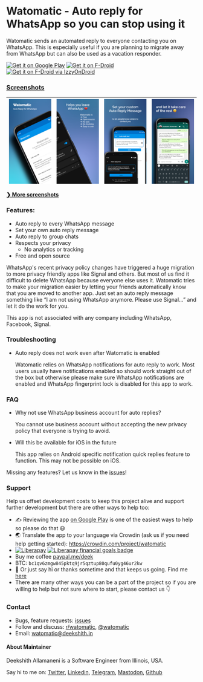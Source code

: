 # Watomatic - Auto reply for WhatsApp so you can stop using it

Watomatic sends an automated reply to everyone contacting you on WhatsApp. This is especially useful if you are planning to migrate away from WhatsApp but can also be used as a vacation responder.

<a href='https://play.google.com/store/apps/details?id=com.parishod.watomatic&pcampaignid=pcampaignidMKT-Other-global-all-co-prtnr-py-PartBadge-Mar2515-1'><img alt='Get it on Google Play' src='https://play.google.com/intl/en_us/badges/static/images/badges/en_badge_web_generic.png' height="60" /></a>
[<img src="https://f-droid.org/badge/get-it-on.png" alt="Get it on F-Droid" height="60">](https://f-droid.org/en/packages/com.parishod.watomatic/)
<a href='https://apt.izzysoft.de/fdroid/index/apk/com.parishod.watomatic'><img alt='Get it on F-Droid via IzzyOnDroid' src='https://gitlab.com/IzzyOnDroid/repo/-/raw/master/assets/IzzyOnDroid.png' height="60" /></a>

### [Screenshots](./media/screenshots/)

| [<img src="/media/screenshots/1.png" alt="Scr 1">][scr-page-link]  |  [<img src="/media/screenshots/2.png" alt="scr 2">][scr-page-link]  |  [<img src="/media/screenshots/3.png" alt="Scr 3">][scr-page-link]  |  [<img src="/media/screenshots/4.png" alt="Scr 4">][scr-page-link]  |
| ------------------------------------------- | ------------------------------------------ | ------- | ------ |

[**❯ More screenshots**](./media/screenshots/)

### Features:
- Auto reply to every WhatsApp message
- Set your own auto reply message
- Auto reply to group chats
- Respects your privacy
  - No analytics or tracking
- Free and open source

WhatsApp's recent privacy policy changes have triggered a huge migration to more privacy friendly apps like Signal and others. But most of us find it difficult to delete WhatsApp because everyone else uses it. Watomatic tries to make your migration easier by letting your friends automatically know that you are moved to another app. Just set an auto reply message something like “I am not using WhatsApp anymore. Please use Signal…” and let it do the work for you.

This app is not associated with any company including WhatsApp, Facebook, Signal.

### Troubleshooting

- Auto reply does not work even after Watomatic is enabled
  
  Watomatic relies on WhatsApp notifications for auto reply to work. Most users usually have notifications enabled so should work straight out of the box but otherwise please make sure WhatsApp notifications are enabled and WhatsApp fingerprint lock is disabled for this app to work.

### FAQ

- Why not use WhatsApp business account for auto replies?
  
  You cannot use business account without accepting the new privacy policy that everyone is trying to avoid.

- Will this be available for iOS in the future
  
  This app relies on Android specific notification quick replies feature to function. This may not be possible on iOS.

Missing any features? Let us know in the [issues](https://github.com/adeekshith/watomatic/issues)!

### Support

Help us offset development costs to keep this project alive and support further development but there are other ways to help too:

- ✍️ Reviewing the app [on Google Play](https://play.google.com/store/apps/details?id=com.parishod.watomatic)
  is one of the easiest ways to help so please do that 😃
- 🌏 Translate the app to your language via Crowdin (ask us if you need help getting started): https://crowdin.com/project/watomatic
- [![Liberapay](https://liberapay.com/assets/widgets/donate.svg)](https://liberapay.com/dk/donate) [![Liberapay financial goals badge](https://img.shields.io/liberapay/goal/dk?color=%23BF360C&label=%F0%9F%92%B0%20Goal%20%F0%9F%A4%92&style=for-the-badge)](https://liberapay.com/dk/donate)
- Buy me coffee [paypal.me/deek](https://paypal.me/deek)
- BTC: `bc1qv6zmgw845pktq9jr5qztup80qufu0yg46ur2kw`
- 👋 Or just say hi or thanks sometime and that keeps us going. Find me [here](#about-maintainer)
- There are many other ways you can be a part of the project so if you are willing to help but not sure where to start, please contact us 👇  

### Contact

- Bugs, feature requests: [issues](https://github.com/adeekshith/watomatic/issues/)
- Follow and discuss: [r/watomatic](https://www.reddit.com/r/watomatic/), [@watomatic](https://t.me/watomatic)
- Email: watomatic@deekshith.in

#### About Maintainer

Deekshith Allamaneni is a Software Engineer from Illinois, USA. 

Say hi to me on: [Twitter](https://twitter.com/adeekshith), [Linkedin](https://www.linkedin.com/in/adeekshith/), [Telegram](https://t.me/adeekshith), [Mastodon](https://mastodon.technology/@dsoft), [Github](https://github.com/adeekshith) 

[scr-page-link]: ./media/screenshots/
